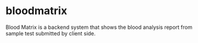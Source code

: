 # bloodmatrix
Blood Matrix is a backend system that shows the blood analysis report from sample test submitted by client side.
